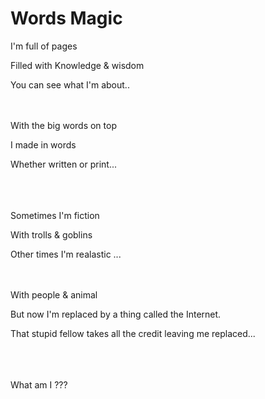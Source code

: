 # Words Magic


I'm full of pages

Filled with Knowledge & wisdom

You can see what I'm about..
<br><br><br>

With the big words on top

I made in words

Whether written or print...

<br><br><br>
Sometimes I'm fiction

With trolls & goblins

Other times I'm realastic ...
<br><br><br>

With people & animal

But now I'm replaced by a thing called the Internet.

That stupid fellow takes all the credit leaving me replaced...

<br><br><br>
What am I ???
